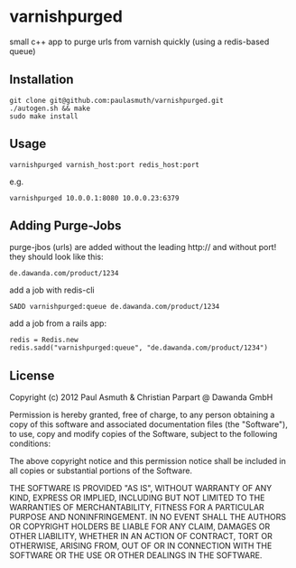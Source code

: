 varnishpurged
=============

small c++ app to purge urls from varnish quickly (using a redis-based queue) 


Installation
------------

    git clone git@github.com:paulasmuth/varnishpurged.git
    ./autogen.sh && make
    sudo make install



Usage
-------

    varnishpurged varnish_host:port redis_host:port

e.g.

    varnishpurged 10.0.0.1:8080 10.0.0.23:6379


Adding Purge-Jobs
-----------------

purge-jbos (urls) are added without the leading http:// and without port! they should look like this:

    de.dawanda.com/product/1234


add a job with redis-cli

    SADD varnishpurged:queue de.dawanda.com/product/1234


add a job from a rails app:

    redis = Redis.new
    redis.sadd("varnishpurged:queue", "de.dawanda.com/product/1234")



License
-------

Copyright (c) 2012 Paul Asmuth & Christian Parpart @ Dawanda GmbH


Permission is hereby granted, free of charge, to any person obtaining
a copy of this software and associated documentation files (the
"Software"), to use, copy and modify copies of the Software, subject 
to the following conditions:

The above copyright notice and this permission notice shall be
included in all copies or substantial portions of the Software.

THE SOFTWARE IS PROVIDED "AS IS", WITHOUT WARRANTY OF ANY KIND,
EXPRESS OR IMPLIED, INCLUDING BUT NOT LIMITED TO THE WARRANTIES OF
MERCHANTABILITY, FITNESS FOR A PARTICULAR PURPOSE AND
NONINFRINGEMENT. IN NO EVENT SHALL THE AUTHORS OR COPYRIGHT HOLDERS BE
LIABLE FOR ANY CLAIM, DAMAGES OR OTHER LIABILITY, WHETHER IN AN ACTION
OF CONTRACT, TORT OR OTHERWISE, ARISING FROM, OUT OF OR IN CONNECTION
WITH THE SOFTWARE OR THE USE OR OTHER DEALINGS IN THE SOFTWARE.

